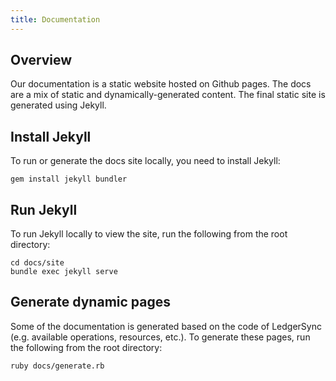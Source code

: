 ```yaml
---
title: Documentation
---
```


## Overview

Our documentation is a static website hosted on Github pages. The docs are a mix of static and dynamically-generated
content. The final static site is generated using Jekyll.

## Install Jekyll

To run or generate the docs site locally, you need to install Jekyll:

```shell
gem install jekyll bundler
```

## Run Jekyll

To run Jekyll locally to view the site, run the following from the root directory:

```shell
cd docs/site
bundle exec jekyll serve
```

## Generate dynamic pages

Some of the documentation is generated based on the code of LedgerSync (e.g. available operations, resources, etc.). To
generate these pages, run the following from the root directory:

```shell
ruby docs/generate.rb
```
